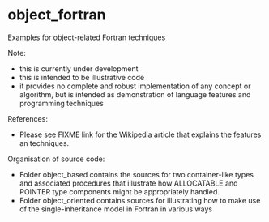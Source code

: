 # object_fortran
Examples for object-related Fortran techniques

Note: 
* this is currently under development
* this is intended to be illustrative code
* it provides no complete and robust implementation of
  any concept or algorithm, but is intended as demonstration of 
  language features and programming techniques

References:
* Please see FIXME link for the Wikipedia article that explains
  the features an techniques.

Organisation of source code:
* Folder object_based contains the sources for two container-like
  types and associated procedures that illustrate how ALLOCATABLE and
  POINTER type components might be appropriately handled.
* Folder object_oriented contains sources for illustrating how to make
  use of the single-inheritance model in Fortran in various ways

